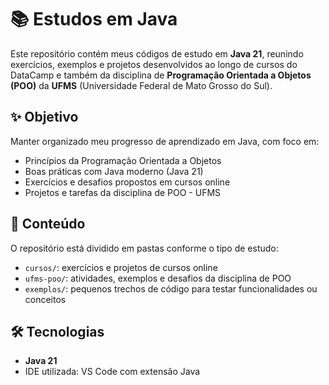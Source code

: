 # 📚 Estudos em Java

Este repositório contém meus códigos de estudo em **Java 21**, reunindo exercícios, exemplos e projetos desenvolvidos ao longo de cursos do DataCamp e também da disciplina de **Programação Orientada a Objetos (POO)** da **UFMS** (Universidade Federal de Mato Grosso do Sul).

## ✨ Objetivo

Manter organizado meu progresso de aprendizado em Java, com foco em:
- Princípios da Programação Orientada a Objetos
- Boas práticas com Java moderno (Java 21)
- Exercícios e desafios propostos em cursos online
- Projetos e tarefas da disciplina de POO - UFMS

## 🧠 Conteúdo

O repositório está dividido em pastas conforme o tipo de estudo:

- `cursos/`: exercícios e projetos de cursos online
- `ufms-poo/`: atividades, exemplos e desafios da disciplina de POO
- `exemplos/`: pequenos trechos de código para testar funcionalidades ou conceitos

## 🛠️ Tecnologias

- **Java 21**
- IDE utilizada: VS Code com extensão Java



